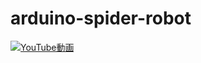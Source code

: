# arduino-spider-robot

[![YouTube動画](http://img.youtube.com/vi/BmntMGtbWnE/0.jpg)](https://www.youtube.com/watch?v=BmntMGtbWnE)
